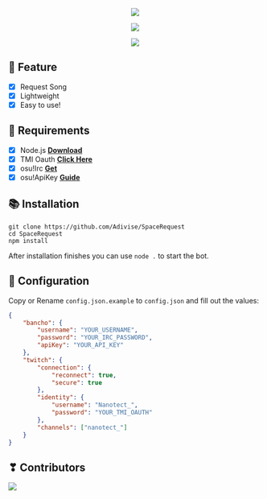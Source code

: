 <p align="center">
<img src="https://capsule-render.vercel.app/api?type=waving&color=gradient&height=200&section=header&text=SpaceRequest&fontSize=80&fontAlignY=35&animation=twinkling&fontColor=gradient"/> </a> 
</p>

<p align="center"> 
  <a href="https://discord.gg/SNG3dh3MbR" target="_blank"> <img src="https://discordapp.com/api/guilds/903043706410643496/widget.png?style=banner2"/> </a> 
</p>

<p align="center"> 
  <a href="https://ko-fi.com/nanotect" target="_blank"> <img src="https://ko-fi.com/img/githubbutton_sm.svg"/> </a> 
</p>

## 📑 Feature
- [x] Request Song
- [x] Lightweight
- [x] Easy to use!

## 📎 Requirements

- [x] Node.js **[Download](https://nodejs.org/en/download/)**
- [x] TMI Oauth **[Click Here](https://twitchapps.com/tmi/)**
- [x] osu!Irc **[Get](https://osu.ppy.sh/p/irc)**
- [x] osu!ApiKey **[Guide](https://github.com/ppy/osu-api/wiki)**

## 📚 Installation

```
git clone https://github.com/Adivise/SpaceRequest
cd SpaceRequest
npm install
```

After installation finishes you can use `node .` to start the bot.

## 📄 Configuration

Copy or Rename `config.json.example` to `config.json` and fill out the values:

```.json
{
    "bancho": {
        "username": "YOUR_USERNAME",
        "password": "YOUR_IRC_PASSWORD",
        "apiKey": "YOUR_API_KEY"
    },
    "twitch": {
        "connection": {
            "reconnect": true,
            "secure": true
        },
        "identity": {
            "username": "Nanotect_",
            "password": "YOUR_TMI_OAUTH"  
        },
        "channels": ["nanotect_"]
    }
}
```

## ❣ Contributors

<a href="https://github.com/Adivise/SpaceTime/graphs/contributors">
  <img src="https://contributors-img.web.app/image?repo=Adivise/SpaceTime" />
</a>
